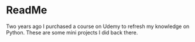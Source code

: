 # ReadMe

Two years ago I purchased a course on Udemy to refresh my knowledge on Python.
These are some mini projects I did back there.
